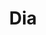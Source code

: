 ---
title: "Dia"
url: /ciudad-autonoma-de-buenos-aires/dia-avenida-eva-peron/
shop: supermercado
---
